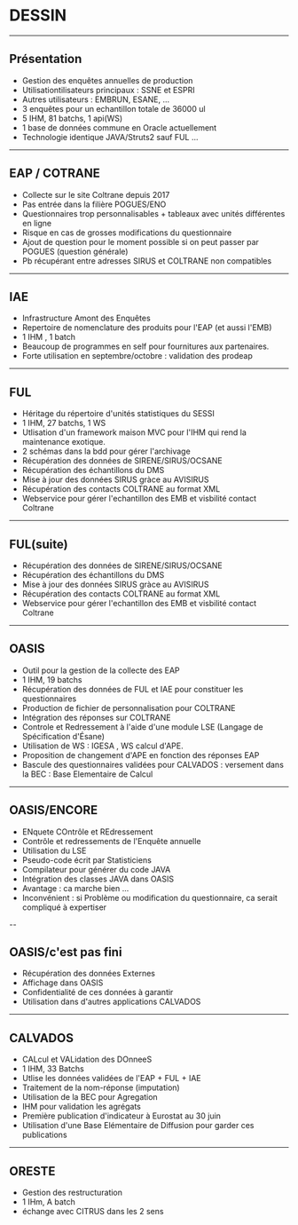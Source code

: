 # DESSIN

---

## Présentation

- Gestion des enquêtes annuelles de production 
- Utilisationtilisateurs principaux : SSNE et ESPRI
- Autres utilisateurs : EMBRUN, ESANE, ...
- 3 enquêtes pour un echantillon totale de 36000 ul 
- 5 IHM, 81 batchs, 1 api(WS)
- 1 base de données commune en Oracle actuellement
- Technologie identique JAVA/Struts2 sauf FUL ...


---

## EAP / COTRANE 

- Collecte sur le site Coltrane depuis 2017
- Pas entrée dans la filière POGUES/ENO 
- Questionnaires trop personnalisables + tableaux avec unités différentes en ligne
- Risque en cas de grosses modifications du questionnaire
- Ajout de question pour le moment possible si on peut passer par POGUES (question générale)
- Pb récupérant entre adresses SIRUS et COLTRANE non compatibles


---
## IAE

- Infrastructure Amont des Enquêtes
- Repertoire de nomenclature des produits pour l'EAP (et aussi l'EMB)
- 1 IHM , 1 batch
- Beaucoup de programmes en self pour fournitures aux partenaires.
- Forte utilisation en septembre/octobre : validation des prodeap

---

## FUL

- Héritage du répertoire d'unités statistiques du SESSI
- 1 IHM, 27 batchs, 1 WS
- Utlisation d'un framework maison MVC pour l'IHM qui rend la maintenance exotique.
- 2 schémas dans la bdd pour gérer l'archivage
- Récupération des données de SIRENE/SIRUS/OCSANE
- Récupération des échantillons du DMS
- Mise à jour des données SIRUS gràce au AVISIRUS
- Récupération des contacts COLTRANE au format XML
- Webservice pour gérer l'echantillon des EMB et visbilité contact Coltrane

---

## FUL(suite)

- Récupération des données de SIRENE/SIRUS/OCSANE
- Récupération des échantillons du DMS
- Mise à jour des données SIRUS gràce au AVISIRUS
- Récupération des contacts COLTRANE au format XML
- Webservice pour gérer l'echantillon des EMB et visbilité contact Coltrane

---

## OASIS

- Outil pour la gestion de la collecte des EAP
- 1 IHM, 19 batchs
- Récupération des données de FUL et IAE pour constituer les questionnaires
- Production de fichier de personnalisation pour COLTRANE
- Intégration des réponses sur COLTRANE
- Controle et Redressement à l'aide d'une module LSE (Langage de Spécification d'Ésane)
- Utilisation de WS : IGESA , WS calcul d'APE.
- Proposition de changement d'APE en fonction des réponses EAP
- Bascule des questionnaires validées pour CALVADOS : versement dans la BEC : Base Elementaire de Calcul

---

## OASIS/ENCORE

- ENquete COntrôle et REdressement
- Contrôle et redressements de l'Enquête annuelle
- Utilisation du LSE
- Pseudo-code écrit par Statisticiens
- Compilateur pour générer du code JAVA
- Intégration des classes JAVA dans OASIS
- Avantage : ca marche bien ...
- Inconvénient : si Problème ou modification du questionnaire, ca serait compliqué à expertiser

--

## OASIS/c'est pas fini 

- Récupération des données Externes 
- Affichage dans OASIS
- Confidentialité de ces données à garantir
- Utilisation dans d'autres applications CALVADOS


---

## CALVADOS

- CALcul et VALidation des DOnneeS
- 1 IHM, 33 Batchs
- Utlise les données validées de l'EAP + FUL + IAE
- Traitement de la nom-réponse (imputation)
- Utilisation de la BEC pour Agregation
- IHM pour validation les agrégats
- Première publication d'indicateur à Eurostat au 30 juin
- Utilisation d'une Base Elémentaire de Diffusion pour garder ces publications



---

## ORESTE

- Gestion des restructuration
- 1 IHm, A batch
- échange avec CITRUS dans les 2 sens
